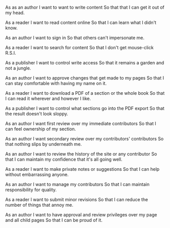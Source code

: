 As as an author
I want to want to write content
So that that I can get it out of my head.

As a reader
I want to read content online
So that I can learn what I didn't know.

As an author
I want to sign in
So that others can't impersonate me.

As a reader
I want to search for content
So that I don't get mouse-click R.S.I.

As a publisher
I want to control write access
So that it remains a garden and not a jungle.

As an author
I want to approve changes that get made to my pages
So that I can stay comfortable with having my name on it.

As a reader
I want to download a PDF of a section or the whole book
So that I can read it wherever and however I like.

As a publisher
I want to control what sections go into the PDF export
So that the result doesn't look sloppy.

As an author
I want first review over my immediate contributors
So that I can feel ownership of my section.

As an author
I want secondary review over my contributors' contributors
So that nothing slips by underneath me.

As an author
I want to review the history of the site or any contributor
So that I can maintain my confidence that it's all going well.

As a reader
I want to make private notes or suggestions
So that I can help without embarrassing anyone.

As an author
I want to manage my contributors
So that I can maintain responsibility for quality.

As a reader
I want to submit minor revisions
So that I can reduce the number of things that annoy me.

As an author
I want to have approval and review privileges over my page and all child pages
So that I can be proud of it.
